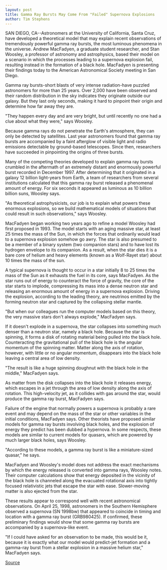 ```yaml
---
layout: post
title: Gamma Ray Bursts May Come From "Failed" Supernova Explosions
author: Tim Stephens
---
```


SAN DIEGO, CA--Astronomers at the University of California, Santa Cruz, have developed a theoretical model that may explain recent observations of tremendously powerful gamma ray bursts, the most luminous phenomena in the universe. Andrew MacFadyen, a graduate student researcher, and Stan Woosley, a professor of astronomy and astrophysics, based their model on a scenario in which the processes leading to a supernova explosion fail, resulting instead in the formation of a black hole. MacFadyen is presenting their findings today to the American Astronomical Society meeting in San Diego.

Gamma ray bursts-short blasts of very intense radiation-have puzzled astronomers for more than 25 years. Over 2,000 have been observed and their random distribution in the sky indicates they originate outside our galaxy. But they last only seconds, making it hard to pinpoint their origin and determine how far away they are.

"They happen every day and are very bright, but until recently no one had a clue about what they were," says Woosley.

Because gamma rays do not penetrate the Earth's atmosphere, they can only be detected by satellites. Last year astronomers found that gamma ray bursts are accompanied by a faint afterglow of visible light and radio emissions detectable by ground-based telescopes. Since then, researchers have succeeded in pinpointing the origins of three bursts.

Many of the competing theories developed to explain gamma ray bursts crumbled in the aftermath of an extremely distant and enormously powerful burst recorded in December 1997. After determining that it originated in a galaxy 12 billion light-years from Earth, a team of researchers from several institutions calculated that this gamma ray burst released a phenomenal amount of energy. For six seconds it appeared as luminous as 10 billion billion suns, Woosley says.

"As theoretical astrophysicists, our job is to explain what powers these enormous explosions, so we build mathematical models of situations that could result in such observations," says Woosley.

MacFadyen began working two years ago to refine a model Woosley had first proposed in 1993. The model starts with an aging massive star, at least 25 times the mass of the Sun, in which the forces that ordinarily would lead to a supernova explosion somehow go awry. The star is also presumed to be a member of a binary system (two companion stars) and to have lost its hydrogen envelope to its companion. As a result, when the star dies it is a bare core of helium and heavy elements (known as a Wolf-Rayet star) about 10 times the mass of the sun.

A typical supernova is thought to occur in a star initially 8 to 25 times the mass of the Sun as it exhausts the fuel in its core, says MacFadyen. As the star runs out of energy to counteract the force of gravity, the core of the star starts to implode, compressing its mass into a dense neutron star and releasing an enormous amount of energy in a supernova explosion. Driving the explosion, according to the leading theory, are neutrinos emitted by the forming neutron star and captured by the collapsing stellar mantle.

"But when our colleagues run the computer models based on this theory, the very massive stars don't always explode," MacFadyen says.

If it doesn't explode in a supernova, the star collapses into something much denser than a neutron star, namely a black hole. Because the star is spinning, it forms a disk of rotating material being pulled into the black hole. Counteracting the gravitational pull of the black hole is the angular momentum of the spinning matter. Matter along the axis of rotation, however, with little or no angular momentum, disappears into the black hole leaving a central area of low density.

"The result is like a huge spinning doughnut with the black hole in the middle," MacFadyen says.

As matter from the disk collapses into the black hole it releases energy, which escapes in a jet through the area of low density along the axis of rotation. This high-velocity jet, as it collides with gas around the star, would produce the gamma ray burst, MacFadyen says.

Failure of the engine that normally powers a supernova is probably a rare event and may depend on the mass of the star or other variables in the initial conditions, MacFadyen says. Other theorists have proposed similar models for gamma ray bursts involving black holes, and the explosion of energy they predict has been dubbed a hypernova. In some respects, these models are similar to current models for quasars, which are powered by much larger black holes, says Woosley.

"According to these models, a gamma ray burst is like a miniature-sized quasar," he says.

MacFadyen and Woosley's model does not address the exact mechanisms by which the energy released is converted into gamma rays, Woosley notes. Their computer calculations show that energy deposited in the vicinity of the black hole is channeled along the evacuated rotational axis into tightly focused relativistic jets that escape the star with ease. Slower-moving matter is also ejected from the star.

These results appear to correspond well with recent astronomical observations. On April 25, 1998, astronomers in the Southern Hemisphere observed a supernova (SN 1998bw) that appeared to coincide in timing and location with a gamma ray burst (GRB980425). If confirmed, these preliminary findings would show that some gamma ray bursts are accompanied by a supernova-like event.

"If I could have asked for an observation to be made, this would be it, because it is exactly what our model would predict-jet formation and a gamma-ray burst from a stellar explosion in a massive helium star," MacFadyen says.

[Source](http://www1.ucsc.edu/news_events/press_releases/archive/97-98/06-98/060798-Gamma_ray_bursts_ma.html "Permalink to 060798-Gamma_ray_bursts_ma")

